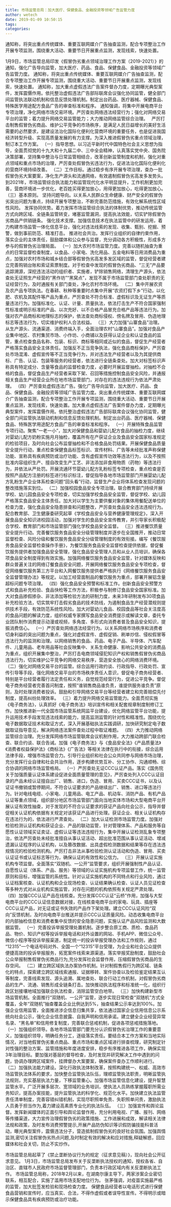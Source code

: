 ```yaml
---
title: 市场监管总局：加大医疗、保健食品、金融投资等领域广告监管力度
author: wetech
date: 2019-01-09 10:50:15
tags: 
categories: 
---
```

通知称，将突出重点传统媒体、重要互联网媒介广告抽查监测，配合专项整治工作开展专项监测，围绕重大活动、重要节日开展重点监测，发现线索，快速处置。
<!-- more -->
1月9日，市场监管总局印发《假冒伪劣重点领域治理工作方案（2019-2021）》的通知，强化广告导向监管，加大医疗、药品、食品、保健食品、金融投资等领域广告监管力度。
通知称，将突出重点传统媒体、重要互联网媒介广告抽查监测，配合专项整治工作开展专项监测，围绕重大活动、重要节日开展重点监测，发现线索，快速处置。
通知称，加大重点虚假违法广告案件督办力度，定期曝光典型案件，发挥震慑作用。依托整治虚假违法广告部际联席会议强化协同监管，健全部门间监管执法联动机制和信息反馈处理机制。制定出台药品、医疗器械、保健食品、特殊医学用途配方食品广告的审查标准和程序。
通知强调，将集中开展电商平台专项治理，净化网络市场交易环境。严厉查处网络违法经营行为；强化对网络交易平台的监管；着力提升网络交易监管能力；大力推动网络监管综合治理。
 
严厉打击制售假冒伪劣商品、维护公平竞争的市场秩序，是满足人民日益增长的美好生活需要的必然要求，是建设法治化国际化便利化营商环境的重要任务，也是促进我国经济转型升级、实现高质量发展的有力支撑。为深入推进假冒伪劣重点领域治理，制订本工作方案。
（一）指导思想。以习近平新时代中国特色社会主义思想为指导，全面贯彻党的十九大和十九届二中、三中全会精神，认真落实党中央、国务院决策部署，坚持集中整治与日常监管相结合，改革创新监管制度和机制，强化对重点领域和重点市场的治理，严厉查处假冒伪劣违法行为，促进法治化国际化便利化的营商环境持续改善。
（二）工作目标。通过稳步有序开展专项治理，查办一批假冒伪劣大案要案，净化生产源头和流通网络，有效遏制假冒伪劣高发多发势头。到2021年，市场监管综合执法能力和监管现代化水平明显提升，工作机制更加完善，营商环境进一步优化，老百姓买得更加放心，用得更加放心，吃得更加放心。
（三）基本原则。
坚持问题导向。以关系人民群众生命健康、财产安全的假冒伪劣突出问题为重点，持续开展专项整治，不断完善防范措施，有效化解系统性区域性风险。
发挥协同优势。着力发挥市场监管综合执法的体制优势，推动传统监管方式向跨区域、全链条监管转变，堵塞监管漏洞，提高执法效能，切实铲除假冒伪劣商品产供销链条。
强化技术支撑。加强信息技术在执法监管中的研发运用，着力构建市场监管一体化信息平台，强化对违法线索的发现、收集、甄别、挖掘、预警，做到事前防范、精准打击。
推进社会共治。发挥行业组织的自律约束作用，落实企业的主体责任，鼓励媒体和公众参与监督，充分调动各方积极性，形成多方参与的假冒伪劣治理局面。
（一）加大农村市场监管力度。完善以随机抽查为重点的日常监督检查制度，以食品、小家电、洗化用品、五金电料等日用消费品为重点，加强对农村市场和城乡结合部等假冒伪劣高发多发区域的监管，督促经营者建立完善购销台账和索证索票制度。对于检查中发现的假冒伪劣商品、“三无”产品要追踪溯源，深挖违法活动的组织者、实施者，铲除销售网络，清理生产源头，依法查处无证照生产经营的“黑作坊”“黑窝点”，发现不属于市场监管部门查处职责的无证经营行为，及时通报有关部门查处，净化农村市场环境。
（二）集中开展农资及农产品专项执法。在春耕、秋种等重要时点集中开展“农资打假下乡”行动，以化肥、农机及其配件等产品为重点，严厉查处不符合标准、虚假标识及无证生产等质量违法行为。加强标准化、认证、计量、质量执法，依法打击生产不符合国家强制性标准或明示标准的产品、以次充好、以不合格产品冒充合格产品等违法行为。加强对农产品商标和地理标志的保护，依法查处商标侵权、傍名牌及冒用、伪造地理标志等违法行为，切实维护权利人合法权益。
（三）大力加强“山寨食品”治理。从生产源头、流通渠道、消费终端入手，全面治理农村“山寨食品”。加强对食品产业集中地区、农村集贸市场、小作坊、小商铺以及获得认证企业和认证食品的监管，重点检查食品名称、包装、标识、商标等相同或近似的食品，督促生产经营者严格落实食品安全主体责任。加强反不正当竞争执法，强化食品商标保护，严厉查处市场混淆、虚假宣传等不正当竞争行为，并对违法生产经营者以及为其提供商标、广告、认证、包装等服务的经营者，依法进行全链条查处。加大对标签标识声称具有特定成分、含量等食品的监督检查力度，必要时开展监督抽检。对抽检不合格的食品，督促食品生产经营者采取下架、召回等措施控制食品安全风险，并通报相关食品生产经营企业所在地市场监管部门，对存在的违法违规行为依法严肃处理。
（四）严厉查处虚假违法广告。强化广告导向监管，加大医疗、药品、食品、保健食品、金融投资等领域广告监管力度。突出重点传统媒体、重要互联网媒介广告抽查监测，配合专项整治工作开展专项监测，围绕重大活动、重要节日开展重点监测，发现线索，快速处置。加大重点虚假违法广告案件督办力度，定期曝光典型案件，发挥震慑作用。依托整治虚假违法广告部际联席会议强化协同监管，健全部门间监管执法联动机制和信息反馈处理机制。制定出台药品、医疗器械、保健食品、特殊医学用途配方食品广告的审查标准和程序。
（一）开展特殊食品监管专项行动。聚焦“一老一小”，加大对保健食品和婴幼儿配方食品的抽检力度，继续对婴幼儿配方奶粉实施月月抽检，覆盖所有在产获证企业及食品安全国家标准规定的检验项目，及时向社会公布监督抽检和不合格食品处罚结果。开展保健食品质量安全提升行动，重点检查保健食品标签标识、宣传材料、广告等未经批准声称保健功能、宣称具有疾病预防或治疗功能、含有虚假宣传功效等违法行为，以及不按照批准内容组织生产、擅自改变生产工艺、非法添加非食用物质（药物）等违法行为，并依法从严处罚。开展流通环节婴幼儿配方乳粉标签专项检查，重点检查是否按照产品配方注册的标签进行标识标注，督促指导各地市场监管部门开展婴幼儿配方乳粉生产企业体系检查问题“回头看”行动，监督生产企业将体系检查发现问题的整改措施落实到位。
（二）加强校园食品安全专项治理。联合教育部门持续开展学校、幼儿园食品安全专项检查，切实加强学校食品安全监管，督促学校、幼儿园严格落实食品安全主体责任。加大对以学生为主要供餐对象的集体用餐配送单位的检查力度，强化食品安全隐患排查和问题整改，严厉查处食品安全违法违规行为。配合教育部、卫生健康委研究起草《学校食品安全与营养健康管理规定》，深入开展食品安全知识进校园活动，加强对学生的食品安全宣传教育，并引导家长积极配合学校、教育部门和市场监管部门强化学校食品安全监督。
（三）推进餐饮质量安全提升行动。完善餐饮服务食品安全分级管理制度并逐步在全国推开，推动日常监督检查、风险分级和餐饮服务食品安全分级管理制度的有效衔接。编写《餐饮服务食品安全监督检查操作手册》，为餐饮服务食品安全监督检查提供依据，督促餐饮服务提供者加强食品安全管理，强化食品安全管理人员和从业人员培训，确保各项食品安全制度得到有效实施。加强网络餐饮服务食品安全监管，针对媒体反映和群众普遍关注的网络订餐食品安全问题，开展网络餐饮服务食品安全专项检查，督促网络餐饮服务第三方平台和入网餐饮服务提供者严格执行《网络餐饮服务食品安全监督管理办法》等规定。以加工经营面制品的餐饮服务为重点，部署开展铝含量超标问题专项治理。
（四）强化食品安全预警和标准工作。创新食品安全预警方式和食品补充检验、食品快检等工作方法，积极参与制修订食品安全国家标准。加大对食品掺假掺杂、非法添加等检验方法的研制力度，未来3年研制发布30项食品补充检验方法，切实筑牢打击假劣食品的技术防线，为遏制食品生产经营潜规则提供技术手段，有效防范系统性风险。加大对婴幼儿食品、校园食品等社会关注度高的食品问题的解读力度，组织权威专家撰写食品安全消费提示或解读文章，委托专业团队制作消费提示动漫或视频，多角度、多形式向消费者普及食品安全知识，提振消费信心。
（一）严厉查处网络违法经营行为。以关系网络市场秩序和消费者切身利益的突出问题为重点，强化对虚假宣传、虚假促销、刷单炒信、侵权假冒等违法行为的监测和治理。以网络销售的食品、药品、电子产品、半导体、汽车配件、儿童用品、老年用品等社会反映集中、关系生命健康、影响公共安全的消费品为重点，组织开展集中整治，严厉打击电商领域侵犯知识产权和销售假冒伪劣商品违法行为，切实维护公平竞争的网络交易秩序，营造安全放心的网络消费环境。
（二）强化对网络交易平台的监管。综合运用行政约谈、行政指导、行政处罚、宣传引导等手段，强化网络交易平台的市场秩序责任人意识，督促电子商务经营者、特别是平台经营者履行法定责任和义务，自觉规范经营行为，促进公平竞争。督促电子商务经营者完善首问制度，按照“谁销售商品谁负责，谁提供服务谁负责”原则，及时处理消费者投诉。鼓励和引导网络交易平台等经营者建立和完善赔偿先付制度，提高纠纷处理效率。
（三）着力提升网络交易监管能力。全面贯彻实施《电子商务法》，认真抓好《电子商务法》培训宣传和相关配套规章制度制修订工作。加快推进新一代全国市场监管系统网监平台建设，优化网络监管平台功能，提升运用技术手段发现违法线索的能力，提高监测监管的针对性和精准性。围绕优化电子数据取证技术和取证方式，深入开展基础执法实践调研，加快研究制定电子数据取证指导意见，解决网络违法案件查处过程中取证难题。
（四）大力推动网络监管综合治理。充分发挥网络市场监管联席会议机制作用，大力推动跨部门联合检查、联合约谈、联合告诫。加强《电子商务法》与《食品安全法》《产品质量法》《消费者权益保护法》《商标法》《广告法》等相关法律在执行中的衔接，综合运用法律手段，增强市场监管合力。引导行业组织和社会公众共同参与网络市场治理，充分发挥行业自律和社会共治作用，逐步构建优势互补、分工协作、沟通顺畅、综合协调的网络市场监管格局。
（一）严厉查处无证CCC认证产品。落实《国务院关于加强质量认证体系建设促进全面质量管理的意见》，严厉查处列入CCC认证目录的产品未经认证擅自出厂、销售、进口，伪造、冒用、买卖CCC证书，以及认证证书撤销或暂停期间，不符合认证要求的产品继续出厂、销售、进口等违法行为。针对电线电缆、小家电、儿童用品、电工产品、机动车、消防产品、有机产品认证等重点领域，组织部分地区市场监管部门面向当地实体市场和大型电商平台开展认证有效性抽查，对于发现的不符合认证要求的获证产品向社会公示，指导并督促相关认证机构依据有关规定对该获证产品进行处理。获证企业、相关认证机构存在违法行为的，依法进行严肃查处。
（二）加大认证检测市场监管力度。加强对检验检测认证机构和获证企业、产品的联动监管，针对管理体系、产品和服务等自愿性认证领域买证卖证、虚假认证等违法违规行为，集中开展认证检测乱象专项整治，依法严厉查处未经批准擅自从事认证活动、超出批准范围从事认证活动、增减遗漏认证程序的认证机构，以及篡改数据、出具虚假检测数据和结果等存在违法违规情况的检验检测机构。严厉打击非法从事检验检测认证活动和伪造、冒用、买卖认证证书或认证标志等行为，确保认证的有效性和公信力。
（三）开展认证实施机构专项监督。全面落实“双随机、一公开”监管要求，组织开展强制性产品认证、自愿性认证（体系、产品、服务）等领域的认证实施机构专项监督工作，统一监管原则和目标，增强监管的系统性。针对认证实施机构的不同特点和行业风险，通过认证档案核查、认证机构和企业现场检查、认证结果确认检查、认证人员见证检查等多种方式对从业机构实施监管，对存在问题的机构依照有关规定严肃处理。
（四）加强CCC认证产品在线核查。充分发挥CCC认证“云桥”作用，加强与大型电商平台的CCC认证信息数据对接，在线核查电商平台的家电、玩具、插座等CCC认证产品，对无证或证书失效的产品作下架处理。建立CCC认证风险“双向”反馈机制，及时向电商平台推送并提示CCC认证质量风险。动态收集电商平台的内部抽检信息和消费者集中反馈的安全隐患问题，实施认证产品风险监测和大数据监管。
（一）完善投诉举报受理处置机制。逐步整合原工商、质检、食品药品、物价、知识产权等投诉举报电话和对外设置的网站、手机APP、微信公众号、微信小程序等投诉举报渠道，制定统一的投诉举报受理办法和工作规则，通过 “12315”一个电话号码对外、全国一个“12315”平台受理，为企业和社会公众提供便捷高效的投诉举报服务，拓宽案件线索来源渠道。落实举报奖励制度，鼓励社会公众举报制售假冒伪劣商品行为,充分发挥社会监督作用，压缩假冒伪劣商品的生存空间。
（二）建立跨区域执法办案协作机制。针对制假售假行为跨区域、链条化的特点，探索建立跨区域线索通报、证据移转、案件协查以及检验鉴定结果互认等制度，完善线索发现、源头追溯、属地查处、联合行动工作机制，对假冒伪劣商品的生产、流通、销售形成全链条打击。加快推动执法程序和标准统一化，组织行政区划接壤地域加强联合执法检查，消除监管空白地带。
（三）加快构建新型市场监管机制。全面推行“双随机、一公开”监管，逐步实现日常检查“双随机”方式全覆盖，全年“双随机”抽查覆盖企业比例达到5%，抽查结果公示率达到100%。加强企业信用监管，全面推进涉企信息归集共享，依法通过国家企业信用信息公示系统向社会公示，强化企业信息披露、自我声明和信用承诺。建立健全企业经营异常名录、“黑名单”和信用修复制度，完善联合惩戒机制，促进各项惩戒措施落地。
（一）加强组织领导。各地市场监管部门要充分认识假冒伪劣治理工作的重要意义，加强组织领导，明确任务分工，逐级落实责任。要结合本工作方案和当地实际情况，对当地假冒伪劣重点商品、重点市场和重点区域进行排查梳理，研究制定针对性强的整治方案、监管措施和年度进度安排，稳步有序推进各项工作，确保实现3年治理目标。要加强对基层的督导检查，及时发现并研究解决工作中遇到的问题，协调办理跨区域案件，挂牌督办大案要案，确保案件查办工作顺利进行。
（二）加强执法能力建设。深化行政执法体制改革，按照构建统一、权威、高效市场监管执法体系的要求，加快整合监管执法队伍，理顺监管执法职责，明晰监管执法规则，充实基层执法力量，下移监管重心。加强市场监管信息化建设，提升智慧监管水平。广泛开展多层次、宽领域的业务培训，使执法人员熟练掌握履职所需业务知识，提高办案技能，提升监管执法的科学化、规范化水平。加快建立执法监管责任清单制度，完善容错纠错机制，实现尽职照单免责、失职照单问责，激励执法人员勇于担当作为,着力建设高素质专业化的执法队伍。
（三）加强宣传和舆论监督。发挥新闻媒体的正面引导和舆论监督作用，充分利用电视、广播、报刊、网络等传播渠道，大力宣传治理假冒伪劣的政策措施、工作进展和成效，解读相关法律法规和政策，及时发布消费预警提示,开展产品防伪知识等识假防骗技能科普活动，曝光典型案件，震慑违法分子，营造抵制假冒伪劣的良好社会氛围。加强舆情监测,密切关注假冒伪劣热点问题,及时制定有效的解决和应对措施,释疑解惑，回应媒体和社会关切，防止不实炒作。
 
 
市场监管总局起草了《禁止垄断协议行为的规定（征求意见稿）》，现向社会公开征求意见。
1月3日，市场监管总局发布关于反垄断执法授权的通知，授权各省、自治区、直辖市人民政府市场监督管理部门，负责本行政区域内有关反垄断执法工作。
市场监管总局称，2018年2月以来，在湖南尔康主导下，两家涉案企业密切联系，相互配合，实施了滥用市场支配地位行为。
张茅强调，对疫苗实施最严格的监管，加大批签发检验和现场检查力度。
保健食品经营者以电话形式进行保健食品营销和宣传时，应当真实、合法，不得作虚假或者误导性宣传。不得明示或暗示保健食品具有疾病预防或治疗功能。
